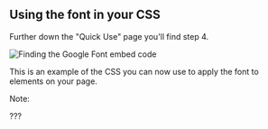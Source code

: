 ## Using the font in your CSS

Further down the "Quick Use" page you'll find step 4.

![Finding the Google Font embed code](images/google-font-css.png)

This is an example of the CSS you can now use to apply the font to elements on your page.



Note:

???